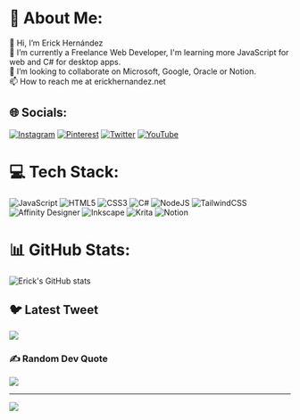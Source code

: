 # 💫 About Me:
👋 Hi, I’m Erick Hernández<br>🌱 I’m currently a Freelance Web Developer, I'm learning more JavaScript for web and C# for desktop apps. <br>💞️ I’m looking to collaborate on Microsoft, Google, Oracle or Notion. <br>📫 How to reach me at erickhernandez.net


## 🌐 Socials:
[![Instagram](https://img.shields.io/badge/Instagram-%23E4405F.svg?logo=Instagram&logoColor=white)](https://instagram.com/erickhernandezjm) [![Pinterest](https://img.shields.io/badge/Pinterest-%23E60023.svg?logo=Pinterest&logoColor=white)](https://pinterest.com/ehernandezjm) [![Twitter](https://img.shields.io/badge/Twitter-%231DA1F2.svg?logo=Twitter&logoColor=white)](https://twitter.com/ehernandezjm) [![YouTube](https://img.shields.io/badge/YouTube-%23FF0000.svg?logo=YouTube&logoColor=white)](https://youtube.com/@@erickhernandezjm) 

# 💻 Tech Stack:
![JavaScript](https://img.shields.io/badge/javascript-%23323330.svg?style=for-the-badge&logo=javascript&logoColor=%23F7DF1E) ![HTML5](https://img.shields.io/badge/html5-%23E34F26.svg?style=for-the-badge&logo=html5&logoColor=white) ![CSS3](https://img.shields.io/badge/css3-%231572B6.svg?style=for-the-badge&logo=css3&logoColor=white) ![C#](https://img.shields.io/badge/c%23-%23239120.svg?style=for-the-badge&logo=c-sharp&logoColor=white) ![NodeJS](https://img.shields.io/badge/node.js-6DA55F?style=for-the-badge&logo=node.js&logoColor=white) ![TailwindCSS](https://img.shields.io/badge/tailwindcss-%2338B2AC.svg?style=for-the-badge&logo=tailwind-css&logoColor=white) ![Affinity Designer](https://img.shields.io/badge/affinitydesginer-%231B72BE.svg?style=for-the-badge&logo=affinity-designer&logoColor=white) ![Inkscape](https://img.shields.io/badge/Inkscape-e0e0e0?style=for-the-badge&logo=inkscape&logoColor=080A13) ![Krita](https://img.shields.io/badge/Krita-203759?style=for-the-badge&logo=krita&logoColor=EEF37B) ![Notion](https://img.shields.io/badge/Notion-%23000000.svg?style=for-the-badge&logo=notion&logoColor=white)
# 📊 GitHub Stats:
![Erick's GitHub stats](https://github-readme-stats.vercel.app/api?username=erickhernandezjm&show_icons=true&theme=radical)

## 🐦 Latest Tweet
[![](https://gtce.itsvg.in/api?username=ehernandezjm)](https://github.com/VishwaGauravIn/github-twitter-card-embed)

### ✍️ Random Dev Quote
![](https://quotes-github-readme.vercel.app/api?type=horizontal&theme=radical)

---
[![](https://visitcount.itsvg.in/api?id=erickhernandezjm&icon=9&color=5)](https://visitcount.itsvg.in)

<!-- Proudly created with GPRM ( https://gprm.itsvg.in ) -->
